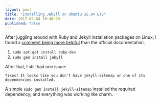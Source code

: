 ```yaml
---
layout: post
title: "Installing Jekyll on Ubuntu 16.04 LTS"
date: 2017-02-04 10:48:29
published: false
---
```


After juggling around with Ruby and Jekyll installation packages on Linux, I found a [comment being more helpful](http://askubuntu.com/questions/305884/how-to-install-jekyll#306177) than the official documentation.

1. `sudo apt-get install ruby-dev`
2. `sudo gem install jekyll`

After that, I still had one issue:

`Yikes! It looks like you don't have jekyll-sitemap or one of its dependencies installed.`

A simple `sudo gem install jekyll-sitemap` installed the required dependency, and everything was working like charm.
